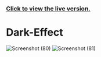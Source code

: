 ### [Click to view the live version.](https://www.jvsdo.com/projects/Dark-Effect-main/)
# Dark-Effect
![Screenshot (80)](https://user-images.githubusercontent.com/46056798/225786770-f48cfd22-57d2-4f4d-81b9-f1dc2ad15d1e.png)
![Screenshot (81)](https://user-images.githubusercontent.com/46056798/225786775-80b3e7dc-e413-43fc-aced-6409639b7b4a.png)
